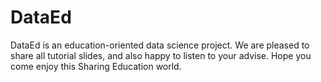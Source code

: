 # DataEd

DataEd is an education-oriented data science project. We are pleased to share all tutorial slides, and also happy to listen to your advise. Hope you come enjoy this Sharing Education world.  
